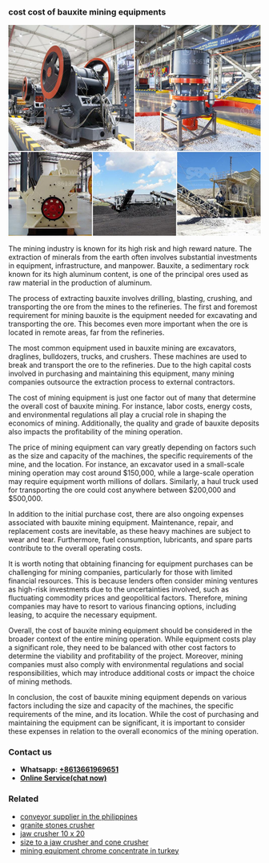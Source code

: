 <h3>cost cost of bauxite mining equipments</h3><img src='1708589365.jpg' alt=''><p>The mining industry is known for its high risk and high reward nature. The extraction of minerals from the earth often involves substantial investments in equipment, infrastructure, and manpower. Bauxite, a sedimentary rock known for its high aluminum content, is one of the principal ores used as raw material in the production of aluminum.</p><p>The process of extracting bauxite involves drilling, blasting, crushing, and transporting the ore from the mines to the refineries. The first and foremost requirement for mining bauxite is the equipment needed for excavating and transporting the ore. This becomes even more important when the ore is located in remote areas, far from the refineries.</p><p>The most common equipment used in bauxite mining are excavators, draglines, bulldozers, trucks, and crushers. These machines are used to break and transport the ore to the refineries. Due to the high capital costs involved in purchasing and maintaining this equipment, many mining companies outsource the extraction process to external contractors.</p><p>The cost of mining equipment is just one factor out of many that determine the overall cost of bauxite mining. For instance, labor costs, energy costs, and environmental regulations all play a crucial role in shaping the economics of mining. Additionally, the quality and grade of bauxite deposits also impacts the profitability of the mining operation.</p><p>The price of mining equipment can vary greatly depending on factors such as the size and capacity of the machines, the specific requirements of the mine, and the location. For instance, an excavator used in a small-scale mining operation may cost around $150,000, while a large-scale operation may require equipment worth millions of dollars. Similarly, a haul truck used for transporting the ore could cost anywhere between $200,000 and $500,000.</p><p>In addition to the initial purchase cost, there are also ongoing expenses associated with bauxite mining equipment. Maintenance, repair, and replacement costs are inevitable, as these heavy machines are subject to wear and tear. Furthermore, fuel consumption, lubricants, and spare parts contribute to the overall operating costs.</p><p>It is worth noting that obtaining financing for equipment purchases can be challenging for mining companies, particularly for those with limited financial resources. This is because lenders often consider mining ventures as high-risk investments due to the uncertainties involved, such as fluctuating commodity prices and geopolitical factors. Therefore, mining companies may have to resort to various financing options, including leasing, to acquire the necessary equipment.</p><p>Overall, the cost of bauxite mining equipment should be considered in the broader context of the entire mining operation. While equipment costs play a significant role, they need to be balanced with other cost factors to determine the viability and profitability of the project. Moreover, mining companies must also comply with environmental regulations and social responsibilities, which may introduce additional costs or impact the choice of mining methods.</p><p>In conclusion, the cost of bauxite mining equipment depends on various factors including the size and capacity of the machines, the specific requirements of the mine, and its location. While the cost of purchasing and maintaining the equipment can be significant, it is important to consider these expenses in relation to the overall economics of the mining operation.</p><h3>Contact us</h3><ul><li><strong>Whatsapp:&nbsp;<a href="https://wa.me/8613661969651">+8613661969651</a></strong></li><li><a href="https://swt.shibang-china.com/?git&amp;zhl&amp;cost cost of bauxite mining equipments"><strong>Online Service(chat now)</strong></a></li></ul><h3>Related</h3><ul><li><a href='conveyor supplier in the philippines.md'>conveyor supplier in the philippines</a></li><li><a href='granite stones crusher.md'>granite stones crusher</a></li><li><a href='jaw crusher 10 x 20.md'>jaw crusher 10 x 20</a></li><li><a href='size to a jaw crusher and cone crusher.md'>size to a jaw crusher and cone crusher</a></li><li><a href='mining equipment chrome concentrate in turkey.md'>mining equipment chrome concentrate in turkey</a></li></ul>